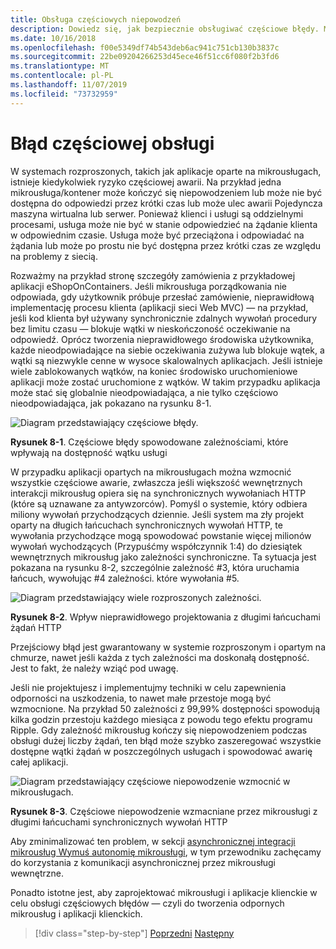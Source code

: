 ```yaml
---
title: Obsługa częściowych niepowodzeń
description: Dowiedz się, jak bezpiecznie obsługiwać częściowe błędy. Mikrousługa może nie być w pełni funkcjonalna, ale nadal może być w stanie wykonać kilka przydatnych zadań.
ms.date: 10/16/2018
ms.openlocfilehash: f00e5349df74b543deb6ac941c751cb130b3837c
ms.sourcegitcommit: 22be09204266253d45ece46f51cc6f080f2b3fd6
ms.translationtype: MT
ms.contentlocale: pl-PL
ms.lasthandoff: 11/07/2019
ms.locfileid: "73732959"
---
```

# <a name="handle-partial-failure"></a>Błąd częściowej obsługi

W systemach rozproszonych, takich jak aplikacje oparte na mikrousługach, istnieje kiedykolwiek ryzyko częściowej awarii. Na przykład jedna mikrousługa/kontener może kończyć się niepowodzeniem lub może nie być dostępna do odpowiedzi przez krótki czas lub może ulec awarii Pojedyncza maszyna wirtualna lub serwer. Ponieważ klienci i usługi są oddzielnymi procesami, usługa może nie być w stanie odpowiedzieć na żądanie klienta w odpowiednim czasie. Usługa może być przeciążona i odpowiadać na żądania lub może po prostu nie być dostępna przez krótki czas ze względu na problemy z siecią.

Rozważmy na przykład stronę szczegóły zamówienia z przykładowej aplikacji eShopOnContainers. Jeśli mikrousługa porządkowania nie odpowiada, gdy użytkownik próbuje przesłać zamówienie, nieprawidłową implementację procesu klienta (aplikacji sieci Web MVC) — na przykład, jeśli kod klienta był używany synchronicznie zdalnych wywołań procedury bez limitu czasu — blokuje wątki w nieskończoność oczekiwanie na odpowiedź. Oprócz tworzenia nieprawidłowego środowiska użytkownika, każde nieodpowiadające na siebie oczekiwania zużywa lub blokuje wątek, a wątki są niezwykle cenne w wysoce skalowalnych aplikacjach. Jeśli istnieje wiele zablokowanych wątków, na koniec środowisko uruchomieniowe aplikacji może zostać uruchomione z wątków. W takim przypadku aplikacja może stać się globalnie nieodpowiadająca, a nie tylko częściowo nieodpowiadająca, jak pokazano na rysunku 8-1.

![Diagram przedstawiający częściowe błędy.](./media/handle-partial-failure/partial-failures-diagram.png)

**Rysunek 8-1**. Częściowe błędy spowodowane zależnościami, które wpływają na dostępność wątku usługi

W przypadku aplikacji opartych na mikrousługach można wzmocnić wszystkie częściowe awarie, zwłaszcza jeśli większość wewnętrznych interakcji mikrousług opiera się na synchronicznych wywołaniach HTTP (które są uznawane za antywzorców). Pomyśl o systemie, który odbiera miliony wywołań przychodzących dziennie. Jeśli system ma zły projekt oparty na długich łańcuchach synchronicznych wywołań HTTP, te wywołania przychodzące mogą spowodować powstanie więcej milionów wywołań wychodzących (Przypuśćmy współczynnik 1:4) do dziesiątek wewnętrznych mikrousług jako zależności synchroniczne. Ta sytuacja jest pokazana na rysunku 8-2, szczególnie zależność \#3, która uruchamia łańcuch, wywołując #4 zależności. które wywołania #5.

![Diagram przedstawiający wiele rozproszonych zależności.](./media/handle-partial-failure/multiple-distributed-dependencies.png)

**Rysunek 8-2**. Wpływ nieprawidłowego projektowania z długimi łańcuchami żądań HTTP

Przejściowy błąd jest gwarantowany w systemie rozproszonym i opartym na chmurze, nawet jeśli każda z tych zależności ma doskonałą dostępność. Jest to fakt, że należy wziąć pod uwagę.

Jeśli nie projektujesz i implementujmy techniki w celu zapewnienia odporności na uszkodzenia, to nawet małe przestoje mogą być wzmocnione. Na przykład 50 zależności z 99,99% dostępności spowodują kilka godzin przestoju każdego miesiąca z powodu tego efektu programu Ripple. Gdy zależność mikrousług kończy się niepowodzeniem podczas obsługi dużej liczby żądań, ten błąd może szybko zaszeregować wszystkie dostępne wątki żądań w poszczególnych usługach i spowodować awarię całej aplikacji.

![Diagram przedstawiający częściowe niepowodzenie wzmocnić w mikrousługach.](./media/handle-partial-failure/partial-failure-amplified-microservices.png)

**Rysunek 8-3**. Częściowe niepowodzenie wzmacniane przez mikrousługi z długimi łańcuchami synchronicznych wywołań HTTP

Aby zminimalizować ten problem, w sekcji [asynchronicznej integracji mikrousług Wymuś autonomię mikrousługi](../architect-microservice-container-applications/communication-in-microservice-architecture.md#asynchronous-microservice-integration-enforces-microservices-autonomy), w tym przewodniku zachęcamy do korzystania z komunikacji asynchronicznej przez mikrousługi wewnętrzne.

Ponadto istotne jest, aby zaprojektować mikrousługi i aplikacje klienckie w celu obsługi częściowych błędów — czyli do tworzenia odpornych mikrousług i aplikacji klienckich.

>[!div class="step-by-step"]
>[Poprzedni](index.md)
>[Następny](partial-failure-strategies.md)
